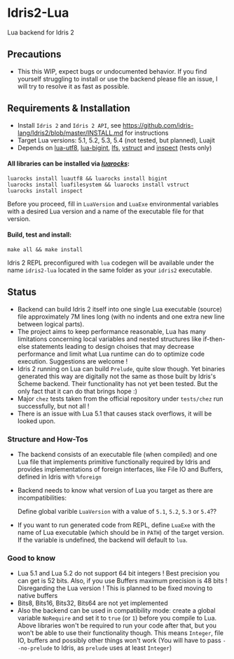 # Idris2-Lua
Lua backend for Idris 2

## Precautions
- This this WIP, expect bugs or undocumented behavior. If you find yourself struggling to install or use the backend
  please file an issue, I will try to resolve it as fast as possible.

## Requirements & Installation
- Install `Idris 2` and `Idris 2 API`, see https://github.com/idris-lang/Idris2/blob/master/INSTALL.md for instructions
- Target Lua versions: 5.1, 5.2, 5.3, 5.4 (not tested, but planned), Luajit
- Depends on [lua-utf8](https://github.com/starwing/luautf8.git), [lua-bigint](https://github.com/JorjBauer/lua-bigint.git),
  [lfs](https://keplerproject.github.io/luafilesystem/manual.html), [vstruct](https://github.com/ToxicFrog/vstruct) and
  [inspect](https://github.com/kikito/inspect.lua) (tests only)

  
  
#### All libraries can be installed via [*luarocks*](https://luarocks.org):
  
  ```
  luarocks install luautf8 && luarocks install bigint
  luarocks install luafilesystem && luarocks install vstruct
  luarocks install inspect
  ```
  
  Before you proceed, fill in `LuaVersion` and `LuaExe` environmental variables with a desired Lua version and a name of the executable file for that version.
  
#### Build, test and install:
  
  `make all && make install`
  
  Idris 2 REPL preconfigured with `lua` codegen will be available under the name `idris2-lua` located in the same folder as your `idris2` executable.
  
## Status
 - Backend can build Idris 2 itself into one single Lua executable (source) 
   file approximately 7M lines long 
   (with no indents and one extra new line between logical parts).
 - The project aims to keep performance reasonable, Lua has many limitations concerning
   local variables and nested structures like if-then-else statements
   leading to design choises that may decrease performance and limit what Lua runtime can do to optimize code execution.
   Suggestions are welcome !
 - Idris 2 running on Lua can build `Prelude`, quite slow though. Yet binaries generated this way are digitally not the same as those built by Idris's Scheme backend.
   Their functionality has not yet been tested. But the only fact that it can do that brings hope :)
 - Major `chez` tests taken from the official repository under `tests/chez` run successfully, but not all !
 - There is an issue with Lua 5.1 that causes stack overflows, it will be looked upon.

### Structure and How-Tos
 - The backend consists of an executable file (when compiled) and one Lua file that implements primitive functionally required by Idris
   and provides implementations of foreign interfaces, like File IO and Buffers, defined in Idris with `%foreign`
 - Backend needs to know what version of Lua you target as there are incompatibilities:

   Define global varible `LuaVersion` with a value of `5.1`, `5.2`, `5.3` or `5.4`??
 - If you want to run generated code from REPL, define `LuaExe` with the name of Lua executable (which should be in `PATH`) of the target version.
   If the variable is undefined, the backend will default to `lua`.


### Good to know
 - Lua 5.1 and Lua 5.2 do not support 64 bit integers !
   Best precision you can get is 52 bits.
   Also, if you use Buffers maximum precision is 48 bits !
   Disregarding the Lua version ! This is planned to be fixed moving to native buffers
 - Bits8, Bits16, Bits32, Bits64 are not yet implemented
 - Also the backend can be used in compatibility mode: create a global variable `NoRequire` and set it to `true` (or `1`) before you compile to Lua.
   Above libraries won't be required to run your code after that, but you won't be able to use their functionality though.
   This means `Integer`, file IO, buffers and possibly other things won't work (You will have to pass `--no-prelude` to Idris,
   as `prelude` uses at least `Integer`)
